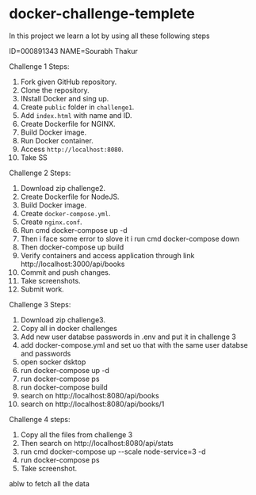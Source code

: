 # docker-challenge-templete 
In this project we learn a lot by using all these following steps

ID=000891343
NAME=Sourabh Thakur


Challenge 1 Steps:
1. Fork given GitHub repository.
2. Clone the repository.
3. INstall Docker and sing up.
4. Create `public` folder in `challenge1`.
5. Add `index.html` with name and ID.
6. Create Dockerfile for NGINX.
7. Build Docker image.
8. Run Docker container.
9. Access `http://localhost:8080`.
10. Take SS


Challenge 2 Steps:
1. Download zip challenge2.
2. Create Dockerfile for NodeJS.
3. Build Docker image.
4. Create `docker-compose.yml`.
5. Create `nginx.conf`.
6. Run cmd docker-compose up -d
7. Then i face some error to slove it i run cmd docker-compose down
8. Then docker-compose up build
7. Verify containers and access application through link http://localhost:3000/api/books
8. Commit and push changes.
9. Take screenshots.
10. Submit work.

Challenge 3 Steps:
1. Download zip challenge3.
2. Copy all in docker challenges
3. Add new user databse passwords in .env and put it in challenge 3
4. add docker-compose.yml and set uo that with the same user databse and passwords 
5. open socker dsktop 
6. run docker-compose up -d
7. run docker-compose ps
8. run docker-compose build
9. search on http://localhost:8080/api/books
10. search on http://localhost:8080/api/books/1


Challenge 4 steps:
1. Copy all the files from challenge 3 
2. Then search on http://localhost:8080/api/stats
3. run cmd docker-compose up --scale node-service=3 -d
4. run docker-compose ps
5. Take screenshot.

ablw to fetch all the data
